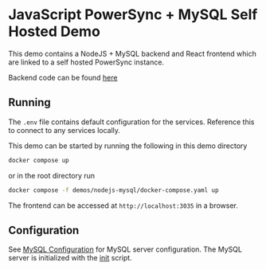 # JavaScript PowerSync + MySQL Self Hosted Demo

This demo contains a NodeJS + MySQL backend and React frontend which are linked to a self hosted PowerSync instance.

Backend code can be found [here](https://github.com/powersync-ja/powersync-nodejs-backend-todolist-demo)

## Running

The `.env` file contains default configuration for the services. Reference this to connect to any services locally.

This demo can be started by running the following in this demo directory

```bash
docker compose up
```

or in the root directory run

```bash
docker compose -f demos/nodejs-mysql/docker-compose.yaml up
```

The frontend can be accessed at `http://localhost:3035` in a browser.

## Configuration

See [MySQL Configuration](../../services/mysql/init-scripts/my.cnf) for MySQL server configuration.
The MySQL server is initialized with the [init](../../services/mysql/init-scripts/mysql.sql) script.

